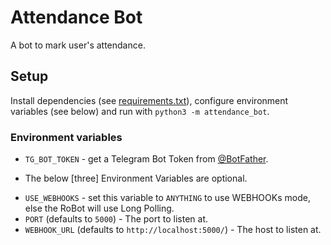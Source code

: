 # Attendance Bot

A bot to mark user's attendance.

## Setup
Install dependencies (see [requirements.txt](./requirements.txt)), configure
environment variables (see below) and run with `python3 -m attendance_bot`.


### Environment variables
* `TG_BOT_TOKEN` - get a Telegram Bot Token from [@BotFather](https://telegram.dog/BotFather).

- The below [three] Environment Variables are optional.
* `USE_WEBHOOKS` - set this variable to `ANYTHING` to use WEBHOOKs mode, else the RoBot will use Long Polling.
* `PORT` (defaults to `5000`) - The port to listen at.
* `WEBHOOK_URL` (defaults to `http://localhost:5000/`) - The host to listen at.

